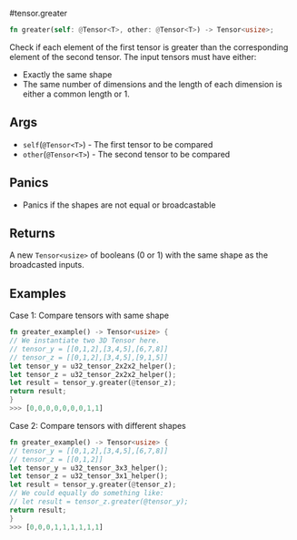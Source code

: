#tensor.greater

```rust
fn greater(self: @Tensor<T>, other: @Tensor<T>) -> Tensor<usize>;
```

Check if each element of the first tensor is greater than the corresponding element of the second tensor.
The input tensors must have either:
* Exactly the same shape
* The same number of dimensions and the length of each dimension is either a common length or 1.

## Args

* `self`(`@Tensor<T>`) - The first tensor to be compared
* `other`(`@Tensor<T>`) - The second tensor to be compared

## Panics

* Panics if the shapes are not equal or broadcastable

## Returns

A new `Tensor<usize>` of booleans (0 or 1) with the same shape as the broadcasted inputs.

## Examples

Case 1: Compare tensors with same shape

```rust
fn greater_example() -> Tensor<usize> {
// We instantiate two 3D Tensor here.
// tensor_y = [[0,1,2],[3,4,5],[6,7,8]]
// tensor_z = [[0,1,2],[3,4,5],[9,1,5]]
let tensor_y = u32_tensor_2x2x2_helper();
let tensor_z = u32_tensor_2x2x2_helper();
let result = tensor_y.greater(@tensor_z);
return result;
}
>>> [0,0,0,0,0,0,0,1,1]
```

Case 2: Compare tensors with different shapes

```rust
fn greater_example() -> Tensor<usize> {
// tensor_y = [[0,1,2],[3,4,5],[6,7,8]]
// tensor_z = [[0,1,2]]
let tensor_y = u32_tensor_3x3_helper();
let tensor_z = u32_tensor_3x1_helper();
let result = tensor_y.greater(@tensor_z);
// We could equally do something like:
// let result = tensor_z.greater(@tensor_y);
return result;
}
>>> [0,0,0,1,1,1,1,1,1]
```
